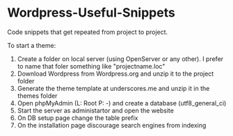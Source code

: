 # Wordpress-Useful-Snippets
Code snippets that get repeated from project to project.

To start a theme:

1. Create a folder on local server (using OpenServer or any other). I prefer to name that foler something like "projectname.loc"
2. Download Wordpress from Wordpress.org and unzip it to the project folder
3. Generate the theme template at underscores.me and unzip it in the themes folder
3. Open phpMyAdmin (L: Root P: -) and create a database (utf8_general_ci)
4. Start the server as administartor and open the website 
5. On DB setup page change the table prefix
6. On the installation page discourage search engines from indexing